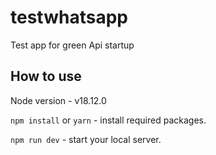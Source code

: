 # testwhatsapp

Test app for green Api startup

## How to use 

Node version - v18.12.0

`npm install` or `yarn` - install required packages.

`npm run dev` - start your local server. 
